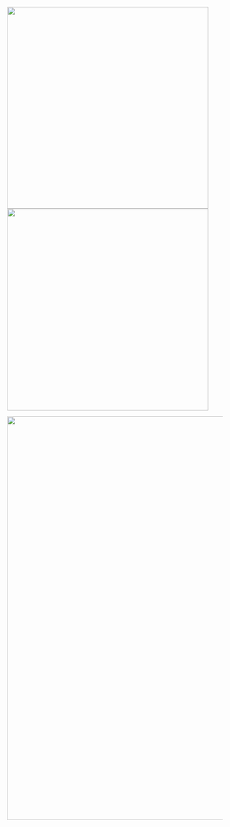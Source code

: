 
<img src="https://github-readme-stats.vercel.app/api?username=Jsu-ysj&show_icons=true&theme=radical" width = 470, heigth = 400 align=center/><img src="https://github-readme-stats.vercel.app/api/top-langs/?username=Jsu-ysj&langs_count=8&theme=radical" width = 470, heigth = 400 align=center/><br>

<img src="https://github-readme-streak-stats.herokuapp.com/?user=Jsu-ysj&theme=radical" width = 940, heigth = 500 align=center/>

